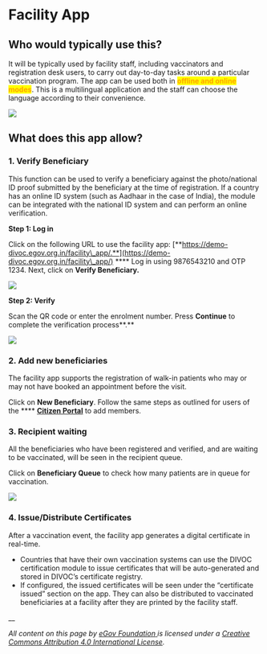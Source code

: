 # Facility App

## Who would typically use this?

It will be typically used by facility staff, including vaccinators and registration desk users, to carry out day-to-day tasks around a particular vaccination program. The app can be used both in <mark style="color:orange;">**offline and online modes**</mark>. This is a multilingual application and the staff can choose the language according to their convenience.

![](<../.gitbook/assets/Screenshot 2021-12-07 at 2.21.47 PM.png>)

## What does this app allow?

### **1. Verify Beneficiary**

This function can be used to verify a beneficiary against the photo/national ID proof submitted by the beneficiary at the time of registration. If a country has an online ID system (such as Aadhaar in the case of India), the module can be integrated with the national ID system and can perform an online verification.

**Step 1: Log in**&#x20;

Click on the following URL to use the facility app: [**https://demo-divoc.egov.org.in/facility\_app/.**](https://demo-divoc.egov.org.in/facility\_app/) **** Log in using 9876543210 and OTP 1234. Next, click on **Verify Beneficiary.**

![](<../.gitbook/assets/Screenshot 2021-12-07 at 2.30.34 PM.png>)

**Step 2: Verify**

Scan the QR code or enter the enrolment number. Press **Continue** to complete the verification process**.**

![](<../.gitbook/assets/Screenshot 2021-12-07 at 2.31.26 PM.png>)

### **2. Add new beneficiaries**

The facility app supports the registration of walk-in patients who may or may not have booked an appointment before the visit.

Click on **New Beneficiary**. Follow the same steps as outlined for users of the **** [**Citizen Portal**](citizen-portal.md#steps-to-follow) to add members.

### **3. Recipient waiting**

All the beneficiaries who have been registered and verified, and are waiting to be vaccinated, will be seen in the recipient queue.

Click on **Beneficiary Queue** to check how many patients are in queue for vaccination.

![](<../.gitbook/assets/Screenshot 2021-12-07 at 2.34.48 PM.png>)

### **4. Issue/Distribute Certificates**

After a vaccination event, the facility app generates a digital certificate in real-time.&#x20;

* Countries that have their own vaccination systems can use the DIVOC certification module to issue certificates that will be auto-generated and stored in DIVOC’s certificate registry.&#x20;
* If configured, the issued certificates will be seen under the “certificate issued” section on the app. They can also be distributed to vaccinated beneficiaries at a facility after they are printed by the facility staff.

__

_All content on this page by_ [_eGov Foundation_ ](https://egov.org.in/)_is licensed under a_ [_Creative Commons Attribution 4.0 International License_](http://creativecommons.org/licenses/by/4.0/)_._

